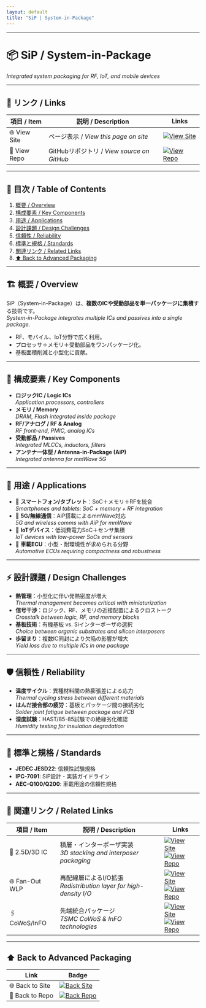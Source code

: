 ```yaml
---
layout: default
title: "SiP | System-in-Package"
---
```


---

# 📦 SiP / System-in-Package
*Integrated system packaging for RF, IoT, and mobile devices*

---

## 🔗 リンク / Links

| 項目 / Item | 説明 / Description | Links |
|-------------|-------------------|-------|
| 🌐 View Site | ページ表示 / *View this page on site* | [![View Site](https://img.shields.io/badge/View-Site-brightgreen?style=for-the-badge&logo=githubpages)](https://samizo-aitl.github.io/Edusemi-Plus/Assembly-Integration/Advanced-Packaging/SiP/) |
| 📂 View Repo | GitHubリポジトリ / *View source on GitHub* | [![View Repo](https://img.shields.io/badge/View-Repo-blue?style=for-the-badge&logo=github)](https://github.com/Samizo-AITL/Edusemi-Plus/blob/main/Assembly-Integration/Advanced-Packaging/SiP.md) |

---

## 📑 目次 / Table of Contents
1. [概要 / Overview](#-概要--overview)  
2. [構成要素 / Key Components](#-構成要素--key-components)  
3. [用途 / Applications](#-用途--applications)  
4. [設計課題 / Design Challenges](#-設計課題--design-challenges)  
5. [信頼性 / Reliability](#-信頼性--reliability)  
6. [標準と規格 / Standards](#-標準と規格--standards)  
7. [関連リンク / Related Links](#-関連リンク--related-links)  
8. [⬆️ Back to Advanced Packaging](#️-back-to-advanced-packaging)  

---

## 🏗 概要 / Overview
SiP（System-in-Package）は、**複数のICや受動部品を単一パッケージに集積**する技術です。  
*System-in-Package integrates multiple ICs and passives into a single package.*  

- RF、モバイル、IoT分野で広く利用。  
- プロセッサ＋メモリ＋受動部品をワンパッケージ化。  
- 基板面積削減と小型化に貢献。  

---

## 🧩 構成要素 / Key Components
- **ロジックIC / Logic ICs**  
  *Application processors, controllers*  
- **メモリ / Memory**  
  *DRAM, Flash integrated inside package*  
- **RF/アナログ / RF & Analog**  
  *RF front-end, PMIC, analog ICs*  
- **受動部品 / Passives**  
  *Integrated MLCCs, inductors, filters*  
- **アンテナ一体型 / Antenna-in-Package (AiP)**  
  *Integrated antenna for mmWave 5G*  

---

## 🎯 用途 / Applications
- 📱 **スマートフォン/タブレット**：SoC＋メモリ＋RFを統合  
  *Smartphones and tablets: SoC + memory + RF integration*  
- 📡 **5G/無線通信**：AiP搭載によるmmWave対応  
  *5G and wireless comms with AiP for mmWave*  
- 🔋 **IoTデバイス**：低消費電力SoC＋センサ集積  
  *IoT devices with low-power SoCs and sensors*  
- 🚗 **車載ECU**：小型・耐環境性が求められる分野  
  *Automotive ECUs requiring compactness and robustness*  

---

## ⚡ 設計課題 / Design Challenges
- **熱管理**：小型化に伴い発熱密度が増大  
  *Thermal management becomes critical with miniaturization*  
- **信号干渉**：ロジック、RF、メモリの近接配置によるクロストーク  
  *Crosstalk between logic, RF, and memory blocks*  
- **基板技術**：有機基板 vs. Siインターポーザの選択  
  *Choice between organic substrates and silicon interposers*  
- **歩留まり**：複数IC同封により欠陥の影響が増大  
  *Yield loss due to multiple ICs in one package*  

---

## 🛡 信頼性 / Reliability
- **温度サイクル**：異種材料間の熱膨張差による応力  
  *Thermal cycling stress between different materials*  
- **はんだ接合部の疲労**：基板とパッケージ間の接続劣化  
  *Solder joint fatigue between package and PCB*  
- **湿度試験**：HAST/85-85試験での絶縁劣化確認  
  *Humidity testing for insulation degradation*  

---

## 📏 標準と規格 / Standards
- **JEDEC JESD22**: 信頼性試験規格  
- **IPC-7091**: SiP設計・実装ガイドライン  
- **AEC-Q100/Q200**: 車載用途の信頼性規格  

---

## 🔗 関連リンク / Related Links
| 項目 / Item | 説明 / Description | Links |
|-------------|-------------------|-------|
| 🧱 2.5D/3D IC | 積層・インターポーザ実装<br>*3D stacking and interposer packaging* | [![View Site](https://img.shields.io/badge/View-Site-brightgreen?style=for-the-badge&logo=githubpages)](https://samizo-aitl.github.io/Edusemi-Plus/Assembly-Integration/Advanced-Packaging/2.5D-3D-IC/)<br>[![View Repo](https://img.shields.io/badge/View-Repo-blue?style=for-the-badge&logo=github)](https://github.com/Samizo-AITL/Edusemi-Plus/blob/main/Assembly-Integration/Advanced-Packaging/2.5D-3D-IC.md) |
| 🌐 Fan-Out WLP | 再配線層によるI/O拡張<br>*Redistribution layer for high-density I/O* | [![View Site](https://img.shields.io/badge/View-Site-brightgreen?style=for-the-badge&logo=githubpages)](https://samizo-aitl.github.io/Edusemi-Plus/Assembly-Integration/Advanced-Packaging/Fan-Out-WLP/)<br>[![View Repo](https://img.shields.io/badge/View-Repo-blue?style=for-the-badge&logo=github)](https://github.com/Samizo-AITL/Edusemi-Plus/blob/main/Assembly-Integration/Advanced-Packaging/Fan-Out-WLP.md) |
| 🖇 CoWoS/InFO | 先端統合パッケージ<br>*TSMC CoWoS & InFO technologies* | [![View Site](https://img.shields.io/badge/View-Site-brightgreen?style=for-the-badge&logo=githubpages)](https://samizo-aitl.github.io/Edusemi-Plus/Assembly-Integration/Advanced-Packaging/CoWoS-InFO/)<br>[![View Repo](https://img.shields.io/badge/View-Repo-blue?style=for-the-badge&logo=github)](https://github.com/Samizo-AITL/Edusemi-Plus/blob/main/Assembly-Integration/Advanced-Packaging/CoWoS-InFO.md) |

---

## ⬆️ Back to Advanced Packaging

| Link | Badge |
|---|---|
| 🌐 Back to Site | [![Back Site](https://img.shields.io/badge/⬆️%20Back-Site-brightgreen?style=for-the-badge&logo=githubpages)](https://samizo-aitl.github.io/Edusemi-Plus/Assembly-Integration/Advanced-Packaging/) |
| 📂 Back to Repo | [![Back Repo](https://img.shields.io/badge/⬆️%20Back-Repo-blue?style=for-the-badge&logo=github)](https://github.com/Samizo-AITL/Edusemi-Plus/tree/main/Assembly-Integration/Advanced-Packaging) |
